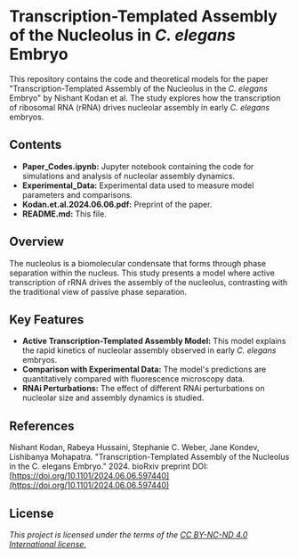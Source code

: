 # Transcription-Templated Assembly of the Nucleolus in *C. elegans* Embryo

This repository contains the code and theoretical models for the paper "Transcription-Templated Assembly of the Nucleolus in the *C. elegans* Embryo" by Nishant Kodan et al. The study explores how the transcription of ribosomal RNA (rRNA) drives nucleolar assembly in early *C. elegans* embryos.



## Contents
- **Paper_Codes.ipynb:** Jupyter notebook containing the code for simulations and analysis of nucleolar assembly dynamics.
- **Experimental_Data:** Experimental data used to measure model parameters and comparisons.
- **Kodan.et.al.2024.06.06.pdf:** Preprint of the paper.
- **README.md:** This file.

## Overview
The nucleolus is a biomolecular condensate that forms through phase separation within the nucleus. This study presents a model where active transcription of rRNA drives the assembly of the nucleolus, contrasting with the traditional view of passive phase separation.

## Key Features
- **Active Transcription-Templated Assembly Model:** This model explains the rapid kinetics of nucleolar assembly observed in early *C. elegans* embryos.
- **Comparison with Experimental Data:** The model's predictions are quantitatively compared with fluorescence microscopy data.
- **RNAi Perturbations:** The effect of different RNAi perturbations on nucleolar size and assembly dynamics is studied.

## References
Nishant Kodan, Rabeya Hussaini, Stephanie C. Weber, Jane Kondev, Lishibanya Mohapatra. "Transcription-Templated Assembly of the Nucleolus in the C. elegans Embryo." 2024. bioRxiv preprint DOI:  [https://doi.org/10.1101/2024.06.06.597440](https://doi.org/10.1101/2024.06.06.597440)

## License
*This project is licensed under the terms of the [CC BY-NC-ND 4.0 International license.](https://creativecommons.org/licenses/by-nc-nd/4.0/)*
